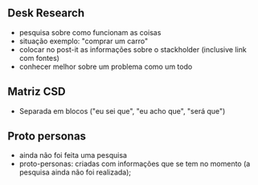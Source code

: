 ## Desk Research
- pesquisa sobre como funcionam as coisas
- situação exemplo: "comprar um carro"
- colocar no post-it as informações sobre o stackholder (inclusive link com fontes)
- conhecer melhor sobre um problema como um todo

## Matriz CSD
- Separada em blocos ("eu sei que", "eu acho que", "será que")

## Proto personas
- ainda não foi feita uma pesquisa
- proto-personas: criadas com informações que se tem no momento (a pesquisa ainda não foi realizada);